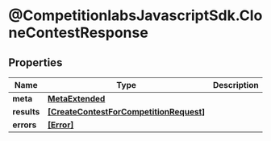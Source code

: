 # @CompetitionlabsJavascriptSdk.CloneContestResponse

## Properties

Name | Type | Description | Notes
------------ | ------------- | ------------- | -------------
**meta** | [**MetaExtended**](docs/MetaExtended.md) |  | 
**results** | [**[CreateContestForCompetitionRequest]**](docs/CreateContestForCompetitionRequest.md) |  | [optional] 
**errors** | [**[Error]**](docs/Error.md) |  | [optional] 


